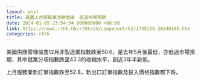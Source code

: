 ```yaml
---
layout: post
title: 美國上月服務業活動放緩　差過市場預期
date: 2024-01-05 23:54:34.000000000 +08:00
link: https://news.rthk.hk/rthk/ch/component/k2/1735115-20240105.htm
categories: rthk
---
```


美國供應管理協會12月非製造業指數跌至50.6，是去年5月後最低，亦低過市場預期，其中就業分項指數跌至43.3的收縮水平，創近3年半新低。

上月服務業新訂單指數跌至52.8，新出口訂單指數及投入價格指數都下跌。
